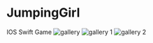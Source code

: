# JumpingGirl
IOS Swift Game
![gallery](https://cloud.githubusercontent.com/assets/16710594/24892844/7bf65eda-1e34-11e7-9425-7e6d751c2848.jpg)
![gallery 1](https://cloud.githubusercontent.com/assets/16710594/24892846/7da087ec-1e34-11e7-9755-55fd55aba119.jpg)
![gallery 2](https://cloud.githubusercontent.com/assets/16710594/24892849/7e93f4fe-1e34-11e7-8941-0b2fee8754cb.jpg)
